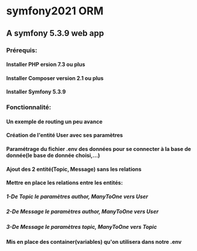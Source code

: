 # symfony2021 ORM
## A symfony 5.3.9 web app
### Prérequis:
#### Installer PHP ersion 7.3 ou plus
#### Installer Composer version 2.1 ou plus
#### Installer Symfony 5.3.9 

### Fonctionnalité:
#### Un exemple de routing un peu avance
#### Création de l'entité User avec ses paramètres
#### Paramétrage du fichier .env des données pour se connecter à la base de donnée(le base de donnée choisi,...)
#### Ajout des 2 entité(Topic, Message) sans les relations
#### Mettre en place les relations entre les entités:
##### 1-De Topic le paramètres author, ManyToOne vers User
##### 2-De Message le paramètres author, ManyToOne vers User
##### 3-De Message le paramètres topic, ManyToOne vers Topic
#### Mis en place des container(variables) qu'on utilisera dans notre .env 
